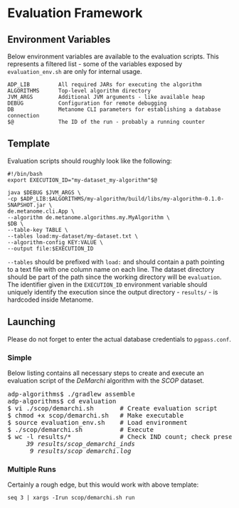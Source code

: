 # Evaluation Framework

## Environment Variables

Below environment variables are available to the evaluation scripts.
This represents a filtered list - some of the variables exposed by `evaluation_env.sh` are only for
internal usage.

```
ADP_LIB         All required JARs for executing the algorithm
ALGORITHMS      Top-level algorithm directory
JVM_ARGS        Additional JVM arguments - like available heap
DEBUG           Configuration for remote debugging
DB              Metanome CLI parameters for establishing a database connection
$@              The ID of the run - probably a running counter
```

## Template

Evaluation scripts should roughly look like the following:

```
#!/bin/bash
export EXECUTION_ID="my-dataset_my-algorithm"$@

java $DEBUG $JVM_ARGS \
-cp $ADP_LIB:$ALGORITHMS/my-algorithm/build/libs/my-algorithm-0.1.0-SNAPSHOT.jar \
de.metanome.cli.App \
--algorithm de.metanome.algorithms.my.MyAlgorithm \
$DB \
--table-key TABLE \
--tables load:my-dataset/my-dataset.txt \
--algorithm-config KEY:VALUE \
--output file:$EXECUTION_ID
```

`--tables` should be prefixed with `load:` and should contain a path pointing to a text file with
one column name on each line. The dataset directory should be part of the path since the working
directory will be `evaluation`.  
The identifier given in the `EXECUTION_ID` environment variable should uniquely identify the
execution since the output directory - `results/` - is hardcoded inside Metanome.

## Launching

Please do not forget to enter the actual database credentials to `pgpass.conf`.

### Simple
Below listing contains all necessary steps to create and execute an evaluation script of the *DeMarchi* algorithm
with the *SCOP* dataset.

<pre>
adp-algorithms$ ./gradlew assemble
adp-algorithms$ cd evaluation
$ vi ./scop/demarchi.sh       # Create evaluation script
$ chmod +x scop/demarchi.sh   # Make executable
$ source evaluation_env.sh    # Load environment
$ ./scop/demarchi.sh          # Execute
$ wc -l results/*             # Check IND count; check presence of logfile
   <i>  39 results/scop_demarchi_inds
      9 results/scop_demarchi.log</i>
</pre>

### Multiple Runs

Certainly a rough edge, but this would work with above template:

    seq 3 | xargs -Irun scop/demarchi.sh run
